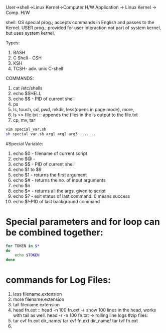 User->shell->Linux Kernel->Computer H/W
Application -> Linux Kernel -> Comp. H/W

shell:  OS special prog.; accepts commands in English and passes to the Kernel.
	USER prog.; provided for user interaction
	not part of system kernel,  but uses system kernel.

Types:
 1. BASH
 2. C Shell - CSH
 3. KSH
 4. TCSH- adv. unix C-shell

COMMANDS:
1. cat /etc/shells
2. echo $SHELL
3. echo $$ - PID of current shell
4. ps
5. ls, touch, cd, pwd, mkdir, less(opens in page mode), more, 
6. ls >> file.txt :: appends the files in the ls output to the file.txt 
7. cp, mv, tar

```bash
vim special_var.sh
sh special_var.sh arg1 arg2 arg3 .......
```

#Special Variable:
1.  echo $0 - filename of current script
2.  echo $@ - 
3.  echo $$ - PID of current shell
4.  echo $1 to $9
5.  echo $1 - returns the first argument
6.  echo $# - returns the no. of input arguments
7.  echo $n 
8.  echo $* - returns all the args. given to script
9.  echo $? - exit status of last command: 0 means success
10. echo $!-PID of last background command

# Special parameters and for loop can be combined together:
```bash
for TOKEN in $*
do
	echo $TOKEN
done
```
 
# commands for Log Files:
1.  less filename.extension
2.  more filename.extension
3.  tail filename.extension
4.  head fn.ext :: head -n 100 fn.ext -> show 100 lines in the head, works with tail as well.
	 head -r -n 100 fn.txt -> rolling line logs
#zip files:
5.  tar cvf fn.ext dir_name/
	tar xvf fn.ext dir_name/
	tar tvf fn.ext
6.  
